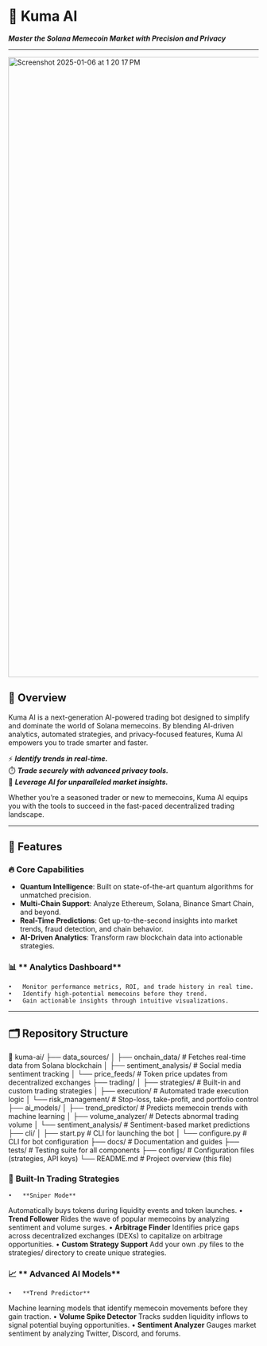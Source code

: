 # 🐾 Kuma AI 
_**Master the Solana Memecoin Market with Precision and Privacy**_

---

<img width="1245" alt="Screenshot 2025-01-06 at 1 20 17 PM" src="https://github.com/user-attachments/assets/b9a74308-1d77-4964-b4e4-f8ec980fef98" />

## 🌌 Overview  
Kuma AI is a next-generation AI-powered trading bot designed to simplify and dominate the world of Solana memecoins.
By blending AI-driven analytics, automated strategies, and privacy-focused features, Kuma AI empowers you to trade smarter and faster.


⚡ **_Identify trends in real-time._**  
⏱️ **_Trade securely with advanced privacy tools._**  
🎯 **_Leverage AI for unparalleled market insights._**

Whether you’re a seasoned trader or new to memecoins, Kuma AI equips you with the tools to succeed in the fast-paced decentralized trading landscape.

---

## 🔮 Features  
### 🔥 **Core Capabilities**  
- **Quantum Intelligence**: Built on state-of-the-art quantum algorithms for unmatched precision.  
- **Multi-Chain Support**: Analyze Ethereum, Solana, Binance Smart Chain, and beyond.  
- **Real-Time Predictions**: Get up-to-the-second insights into market trends, fraud detection, and chain behavior.  
- **AI-Driven Analytics**: Transform raw blockchain data into actionable strategies.

### 📊 ** Analytics Dashboard**
	•	Monitor performance metrics, ROI, and trade history in real time.
	•	Identify high-potential memecoins before they trend.
	•	Gain actionable insights through intuitive visualizations.

---

## 🗂️ Repository Structure  

📂 kuma-ai/
├── data_sources/
│   ├── onchain_data/         # Fetches real-time data from Solana blockchain
│   ├── sentiment_analysis/   # Social media sentiment tracking
│   └── price_feeds/          # Token price updates from decentralized exchanges
├── trading/
│   ├── strategies/           # Built-in and custom trading strategies
│   ├── execution/            # Automated trade execution logic
│   └── risk_management/      # Stop-loss, take-profit, and portfolio control
├── ai_models/
│   ├── trend_predictor/      # Predicts memecoin trends with machine learning
│   ├── volume_analyzer/      # Detects abnormal trading volume
│   └── sentiment_analysis/   # Sentiment-based market predictions
├── cli/
│   ├── start.py              # CLI for launching the bot
│   └── configure.py          # CLI for bot configuration
├── docs/                     # Documentation and guides
├── tests/                    # Testing suite for all components
├── configs/                  # Configuration files (strategies, API keys)
└── README.md                 # Project overview (this file)

### 🎯 **Built-In Trading Strategies**

	•	**Sniper Mode**
Automatically buys tokens during liquidity events and token launches.
	•	**Trend Follower**
Rides the wave of popular memecoins by analyzing sentiment and volume surges.
	•	**Arbitrage Finder**
Identifies price gaps across decentralized exchanges (DEXs) to capitalize on arbitrage opportunities.
	•	**Custom Strategy Support**
Add your own .py files to the strategies/ directory to create unique strategies.

### 📈 ** Advanced AI Models**

	•	**Trend Predictor**
Machine learning models that identify memecoin movements before they gain traction.
	•	**Volume Spike Detector**
Tracks sudden liquidity inflows to signal potential buying opportunities.
	•	**Sentiment Analyzer**
Gauges market sentiment by analyzing Twitter, Discord, and forums.
